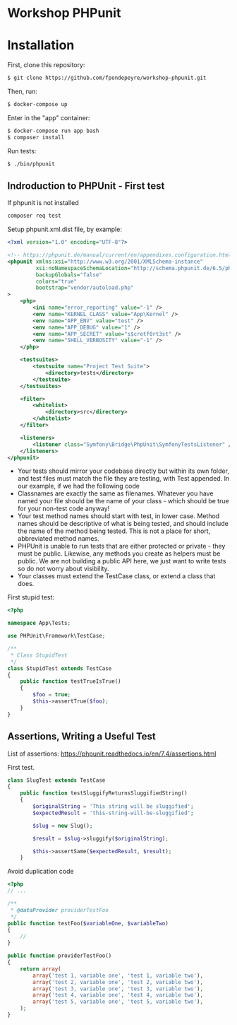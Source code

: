 Workshop PHPunit
================

# Installation

First, clone this repository:

```bash
$ git clone https://github.com/fpondepeyre/workshop-phpunit.git
```
Then, run:

```bash
$ docker-compose up
```

Enter in the "app" container:
```bash
$ docker-compose run app bash
$ composer install
```

Run tests:
```bash
$ ./bin/phpunit
```

## Indroduction to PHPUnit - First test

If phpunit is not installed

```bash
composer req test
```

Setup phpunit.xml.dist file, by example:

```xml
<?xml version="1.0" encoding="UTF-8"?>

<!-- https://phpunit.de/manual/current/en/appendixes.configuration.html -->
<phpunit xmlns:xsi="http://www.w3.org/2001/XMLSchema-instance"
         xsi:noNamespaceSchemaLocation="http://schema.phpunit.de/6.5/phpunit.xsd"
         backupGlobals="false"
         colors="true"
         bootstrap="vendor/autoload.php"
>
    <php>
        <ini name="error_reporting" value="-1" />
        <env name="KERNEL_CLASS" value="App\Kernel" />
        <env name="APP_ENV" value="test" />
        <env name="APP_DEBUG" value="1" />
        <env name="APP_SECRET" value="s$cretf0rt3st" />
        <env name="SHELL_VERBOSITY" value="-1" />
    </php>

    <testsuites>
        <testsuite name="Project Test Suite">
            <directory>tests</directory>
        </testsuite>
    </testsuites>

    <filter>
        <whitelist>
            <directory>src</directory>
        </whitelist>
    </filter>

    <listeners>
        <listener class="Symfony\Bridge\PhpUnit\SymfonyTestsListener" />
    </listeners>
</phpunit>
```

- Your tests should mirror your codebase directly but within its own folder, and test files must match the file they are testing, with Test appended. In our example, if we had the following code
- Classnames are exactly the same as filenames. Whatever you have named your file should be the name of your class - which should be true for your non-test code anyway!
- Your test method names should start with test, in lower case. Method names should be descriptive of what is being tested, and should include the name of the method being tested. This is not a place for short, abbreviated method names.
- PHPUnit is unable to run tests that are either protected or private - they must be public. Likewise, any methods you create as helpers must be public. We are not building a public API here, we just want to write tests so do not worry about visibility.
- Your classes must extend the TestCase class, or extend a class that does.

First stupid test:

```php
<?php

namespace App\Tests;

use PHPUnit\Framework\TestCase;

/**
 * Class StupidTest
 */
class StupidTest extends TestCase
{
    public function testTrueIsTrue()
    {
        $foo = true;
        $this->assertTrue($foo);
    }
}
```

## Assertions, Writing a Useful Test

List of assertions: https://phpunit.readthedocs.io/en/7.4/assertions.html

First test.

```php
class SlugTest extends TestCase
{
    public function testSluggifyReturnsSluggifiedString()
    {
        $originalString = 'This string will be sluggified';
        $expectedResult = 'this-string-will-be-sluggified';

        $slug = new Slug();

        $result = $slug->sluggify($originalString);

        $this->assertSame($expectedResult, $result);
    }
```

Avoid duplication code

```php
<?php
// ...

/**
 * @dataProvider providerTestFoo
 */
public function testFoo($variableOne, $variableTwo)
{
    //
}

public function providerTestFoo()
{
    return array(
        array('test 1, variable one', 'test 1, variable two'),
        array('test 2, variable one', 'test 2, variable two'),
        array('test 3, variable one', 'test 3, variable two'),
        array('test 4, variable one', 'test 4, variable two'),
        array('test 5, variable one', 'test 5, variable two'),
    );
}
```